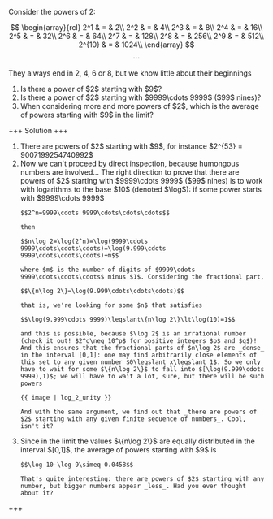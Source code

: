 Consider the powers of $2$:

$$
\begin{array}{rcl}
2^1 & = & 2\\
2^2 & = & 4\\
2^3 & = & 8\\
2^4 & = & 16\\
2^5 & = & 32\\
2^6 & = & 64\\
2^7 & = & 128\\
2^8 & = & 256\\
2^9 & = & 512\\
2^{10} & = & 1024\\
\end{array}
$$
$$\cdots$$

They always end in $2$, $4$, $6$ or $8$, but we know little about their beginnings

<ol>
<li>Is there a power of $2$ starting with $9$?</li>
<li>Is there a power of $2$ starting with $9999\cdots 9999$ ($99$ nines)?</li>
<li>When considering more and more powers of $2$, which is the average of powers starting with $9$ in the limit?</li>
</ol>

+++
Solution
+++

<ol>
  <li>
    There are powers of $2$ starting with $9$, for instance $2^{53} = 9007199254740992$
  </li>
  <li>
    Now we can't proceed by direct inspection, because humongous numbers are involved... The right direction to prove that there are powers of $2$ starting with $9999\cdots 9999$ ($99$ nines) is to work with logarithms to the base $10$ (denoted $\log$): if some power starts with $9999\cdots 9999$ 

    $$2^n=9999\cdots 9999\cdots\cdots\cdots$$

    then

    $$n\log 2=\log(2^n)=\log(9999\cdots 9999\cdots\cdots\cdots)=\log(9.999\cdots 9999\cdots\cdots\cdots)+m$$

    where $m$ is the number of digits of $9999\cdots 9999\cdots\cdots\cdots$ minus $1$. Considering the fractional part,

    $$\{n\log 2\}=\log(9.999\cdots\cdots\cdots)$$

    that is, we're looking for some $n$ that satisfies

    $$\log(9.999\cdots 9999)\leqslant\{n\log 2\}\lt\log(10)=1$$

    and this is possible, because $\log 2$ is an irrational number (check it out! $2^q\neq 10^p$ for positive integers $p$ and $q$)! And this ensures that the fractional parts of $n\log 2$ are _dense_ in the interval [0,1]: one may find arbitrarily close elements of this set to any given number $0\leqslant x\leqslant 1$. So we only have to wait for some $\{n\log 2\}$ to fall into $[\log(9.999\cdots 9999),1)$; we will have to wait a lot, sure, but there will be such powers

    {{ image | log_2_unity }}

    And with the same argument, we find out that _there are powers of $2$ starting with any given finite sequence of numbers_. Cool, isn't it?

  </li>
  <li>
    Since in the limit the values $\{n\log 2\}$ are equally distributed in the interval $[0,1]$, the average of powers starting with $9$ is

    $$\log 10-\log 9\simeq 0.0458$$

    That's quite interesting: there are powers of $2$ starting with any number, but bigger numbers appear _less_. Had you ever thought about it?
  </li>
</ol>

+++